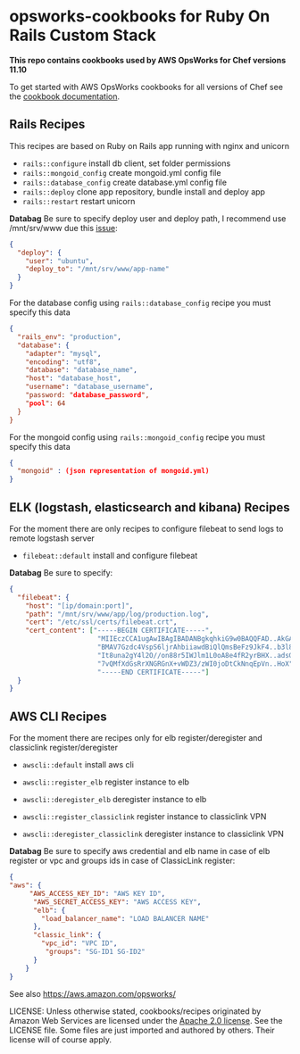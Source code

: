 opsworks-cookbooks for Ruby On Rails Custom Stack
===================================================

**This repo contains cookbooks used by AWS OpsWorks for Chef versions 11.10**

To get started with AWS OpsWorks cookbooks for all versions of Chef see the [cookbook documentation](https://docs.aws.amazon.com/opsworks/latest/userguide/workingcookbook.html).

Rails Recipes
------------------
This recipes are based on Ruby on Rails app running with nginx and unicorn

* `rails::configure` install db client, set folder permissions
* `rails::mongoid_config` create mongoid.yml config file
* `rails::database_config` create database.yml config file
* `rails::deploy` clone app repository, bundle install and deploy app
* `rails::restart` restart unicorn

**Databag**
Be sure to specify deploy user and deploy path, I recommend use /mnt/srv/www due this [issue](https://github.com/aws/opsworks-cookbooks/issues/213):
```json
{
  "deploy": {
    "user": "ubuntu",
    "deploy_to": "/mnt/srv/www/app-name"
  }
}
```

For the database config using `rails::database_config` recipe you must specify this data
```json
{
  "rails_env": "production",
  "database": {
    "adapter": "mysql",
    "encoding": "utf8",
    "database": "database_name",
    "host": "database_host",
    "username": "database_username",
    "password: "database_password",
    "pool": 64
  }
}
```

For the mongoid config using `rails::mongoid_config` recipe you must specify this data
```json
{
  "mongoid" : (json representation of mongoid.yml)
}
```

ELK (logstash, elasticsearch and kibana) Recipes
------------------
For the moment there are only recipes to configure filebeat to send logs to remote logstash server

* `filebeat::default` install and configure filebeat

**Databag**
Be sure to specify:
```json
{
  "filebeat": {
    "host": "[ip/domain:port]",
    "path": "/mnt/srv/www/app/log/production.log",
    "cert": "/etc/ssl/certs/filebeat.crt",
    "cert_content": ["-----BEGIN CERTIFICATE-----",
                      "MIIEczCCA1ugAwIBAgIBADANBgkqhkiG9w0BAQQFAD..AkGA1UEBhMCR0Ix",
                      "BMAV7Gzdc4VspS6ljrAhbiiawdBiQlQmsBeFz9JkF4..b3l8BoGN+qMa56Y",
                      "It8una2gY4l2O//on88r5IWJlm1L0oA8e4fR2yrBHX..adsGeFKkyNrwGi/",
                      "7vQMfXdGsRrXNGRGnX+vWDZ3/zWI0joDtCkNnqEpVn..HoX",
                      "-----END CERTIFICATE-----"]
  }
}
```

AWS CLI Recipes
------------------
For the moment there are recipes only for elb register/deregister and classiclink register/deregister

* `awscli::default` install aws cli

* `awscli::register_elb` register instance to elb

* `awscli::deregister_elb` deregister instance to elb

* `awscli::register_classiclink` register instance to classiclink VPN

* `awscli::deregister_classiclink` deregister instance to classiclink VPN

**Databag**
Be sure to specify aws credential and elb name in case of elb register or vpc and groups ids in case of ClassicLink register:
```json
{
"aws": {
     "AWS_ACCESS_KEY_ID": "AWS KEY ID",
      "AWS_SECRET_ACCESS_KEY": "AWS ACCESS KEY",
      "elb": {
        "load_balancer_name": "LOAD BALANCER NAME"
      },
      "classic_link": {
        "vpc_id": "VPC ID",
         "groups": "SG-ID1 SG-ID2"
      }
    }
}
```




See also <https://aws.amazon.com/opsworks/>

LICENSE: Unless otherwise stated, cookbooks/recipes originated by Amazon Web Services are licensed
under the [Apache 2.0 license](http://aws.amazon.com/apache2.0/). See the LICENSE file. Some files
are just imported and authored by others. Their license will of course apply.
